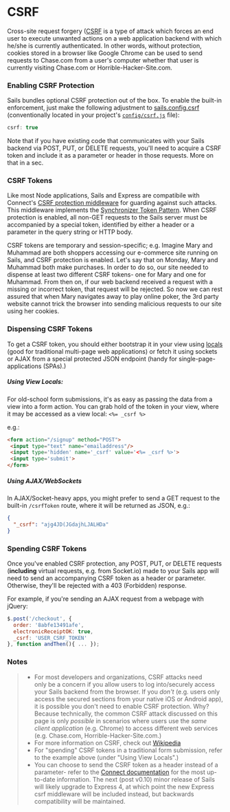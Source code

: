 # CSRF

Cross-site request forgery ([CSRF](https://www.owasp.org/index.php/Cross-Site_Request_Forgery_(CSRF)) is a type of attack which forces an end user to execute unwanted actions on a web application backend with which he/she is currently authenticated.  In other words, without protection, cookies stored in a browser like Google Chrome can be used to send requests to Chase.com from a user's computer whether that user is currently visiting Chase.com or Horrible-Hacker-Site.com.

### Enabling CSRF Protection

Sails bundles optional CSRF protection out of the box. To enable the built-in enforcement, just make the following adjustment to [sails.config.csrf](/#/documentation/reference/Configuration/CSRF.html) (conventionally located in your project's [`config/csrf.js`](http://beta.sailsjs.org/#/documentation/anatomy/myApp/config/csrf.js.html) file):

```js
csrf: true
```

Note that if you have existing code that communicates with your Sails backend via POST, PUT, or DELETE requests, you'll need to acquire a CSRF token and include it as a parameter or header in those requests.  More on that in a sec.



### CSRF Tokens

Like most Node applications, Sails and Express are compatibile with Connect's [CSRF protection middleware](http://www.senchalabs.org/connect/csrf.html) for guarding against such attacks.  This middleware implements the [Synchronizer Token Pattern](https://www.owasp.org/index.php/Cross-Site_Request_Forgery_(CSRF)_Prevention_Cheat_Sheet#General_Recommendation:_Synchronizer_Token_Pattern).  When CSRF protection is enabled, all non-GET requests to the Sails server must be accompanied by a special token, identified by either a header or a parameter in the query string or HTTP body.

CSRF tokens are temporary and session-specific; e.g. Imagine Mary and Muhammad are both shoppers accessing our e-commerce site running on Sails, and CSRF protection is enabled.  Let's say that on Monday, Mary and Muhammad both make purchases.  In order to do so, our site needed to dispense at least two different CSRF tokens- one for Mary and one for Muhammad.  From then on, if our web backend received a request with a missing or incorrect token, that request will be rejected. So now we can rest assured that when Mary navigates away to play online poker, the 3rd party website cannot trick the browser into sending malicious requests to our site using her cookies.

### Dispensing CSRF Tokens

To get a CSRF token, you should either bootstrap it in your view using [locals](http://beta.sailsjs.org/#/documentation/concepts/Views/Locals.html) (good for traditional multi-page web applications) or fetch it using sockets or AJAX from a special protected JSON endpoint (handy for single-page-applications (SPAs).)


##### Using View Locals:

For old-school form submissions, it's as easy as passing the data from a view into a form action.  You can grab hold of the token in your view, where it may be accessed as a view local: `<%= _csrf %>`

e.g.:
```html
<form action="/signup" method="POST">
 <input type="text" name="emailaddress"/>
 <input type='hidden' name='_csrf' value='<%= _csrf %>'>
 <input type='submit'>
</form>
```

##### Using AJAX/WebSockets

In AJAX/Socket-heavy apps, you might prefer to send a GET request to the built-in `/csrfToken` route, where it will be returned as JSON, e.g.:

```json
{
  "_csrf": "ajg4JD(JGdajhLJALHDa"
}
```




### Spending CSRF Tokens

Once you've enabled CSRF protection, any POST, PUT, or DELETE requests (**including** virtual requests, e.g. from Socket.io) made to your Sails app will need to send an accompanying CSRF token as a header or parameter.  Otherwise, they'll be rejected with a 403 (Forbidden) response.

For example, if you're sending an AJAX request from a webpage with jQuery:
```js
$.post('/checkout', {
  order: '8abfe13491afe',
  electronicReceiptOK: true,
  _csrf: 'USER_CSRF_TOKEN'
}, function andThen(){ ... });
```



### Notes

> + For most developers and organizations, CSRF attacks need only be a concern if you allow users to log into/securely access your Sails backend from the browser. If you _don't_ (e.g. users only access the secured sections from your native iOS or Android app), it is possible you don't need to enable CSRF protection.  Why?  Because technically, the common CSRF attack discussed on this page is only _possible_ in scenarios where users use the _same client application_ (e.g. Chrome) to access different web services (e.g. Chase.com, Horrible-Hacker-Site.com.)
> + For more information on CSRF, check out [Wikipedia](http://en.wikipedia.org/wiki/Cross-site_request_forgery)
> + For "spending" CSRF tokens in a traditional form submission, refer to the example above (under "Using View Locals".)
> + You can choose to send the CSRF token as a header instead of a parameter- refer to the [Connect documentation](http://www.senchalabs.org/connect/csrf.html) for the most up-to-date information.  The next (post v0.10) minor release of Sails will likely upgrade to Express 4, at which point the new Express csrf middleware will be included instead, but backwards compatibility will be maintained.

<docmeta name="uniqueID" value="CSRF300312">
<docmeta name="displayName" value="CSRF">

